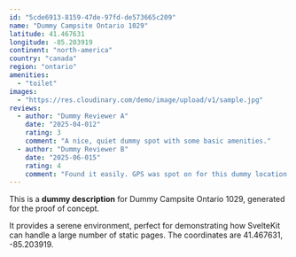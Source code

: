 ```yaml
---
id: "5cde6913-8159-47de-97fd-de573665c209"
name: "Dummy Campsite Ontario 1029"
latitude: 41.467631
longitude: -85.203919
continent: "north-america"
country: "canada"
region: "ontario"
amenities:
  - "toilet"
images:
  - "https://res.cloudinary.com/demo/image/upload/v1/sample.jpg"
reviews:
  - author: "Dummy Reviewer A"
    date: "2025-04-012"
    rating: 3
    comment: "A nice, quiet dummy spot with some basic amenities."
  - author: "Dummy Reviewer B"
    date: "2025-06-015"
    rating: 4
    comment: "Found it easily. GPS was spot on for this dummy location."
---
```


This is a **dummy description** for Dummy Campsite Ontario 1029, generated for the proof of concept.

It provides a serene environment, perfect for demonstrating how SvelteKit can handle a large number of static pages. The coordinates are 41.467631, -85.203919.
